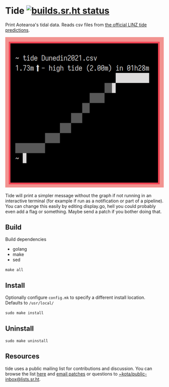 # Tide [![builds.sr.ht status](https://builds.sr.ht/~kota/tide.svg)](https://builds.sr.ht/~kota/tide)

Print Aotearoa's tidal data. Reads csv files from [the official LINZ tide predictions](https://www.linz.govt.nz/sea/tides/tide-predictions).

![1](img.webp)

Tide will print a simpler message without the graph if not running in an
interactive terminal (for example if run as a notification or part of a
pipeline). You can change this easily by editing display.go, hell you could
probably even add a flag or something. Maybe send a patch if you bother doing
that.

Build
------

Build dependencies  

 * golang
 * make
 * sed

`make all`

Install
--------

Optionally configure `config.mk` to specify a different install location.  
Defaults to `/usr/local/`

`sudo make install`

Uninstall
----------

`sudo make uninstall`

Resources
----------

tide uses a public mailing list for contributions and discussion. You can
browse the list [here](https://lists.sr.ht/~kota/public-inbox) and 
[email patches](https://git-send-email.io) or questions to 
[~kota/public-inbox@lists.sr.ht](https://lists.sr.ht/~kota/public-inbox).
